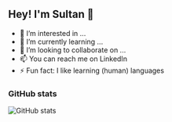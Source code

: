 ## Hey! I'm Sultan 👋

* 👀 I’m interested in ...
* 🌱 I’m currently learning ...
* 💞️ I’m looking to collaborate on ...
* 📫 You can reach me on LinkedIn
* ⚡ Fun fact: I like learning (human) languages

### GitHub stats
![GitHub stats](https://github-readme-stats.zohan.tech/api?username=SultanBadri&show_icons=true&theme=react&&hide_border=true)
